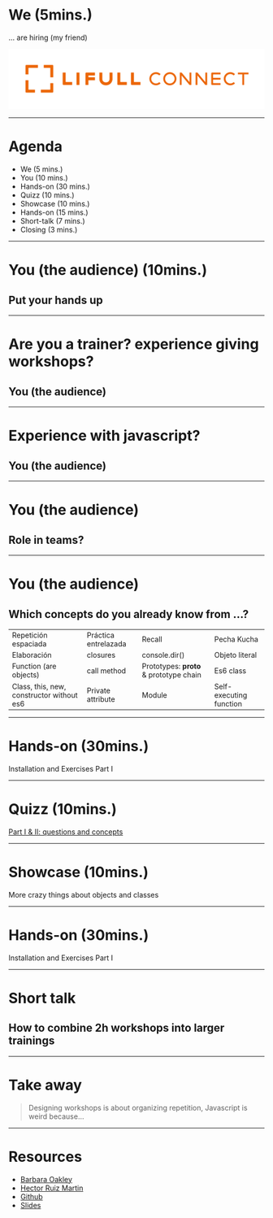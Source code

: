 <!-- theme: default -->

# We (5mins.)

... are hiring (my friend)

![](lf-logo.png)

---
# Agenda
 
- We (5 mins.)
- You  (10 mins.)
- Hands-on  (30 mins.)
- Quizz  (10 mins.)
- Showcase  (10 mins.)
- Hands-on  (15 mins.)
- Short-talk (7 mins.)
- Closing (3 mins.)

--- 

# You (the audience) (10mins.)
## Put your hands up

--- 

# Are you a trainer? experience giving workshops?
## You (the audience)

---
# Experience with javascript?
## You (the audience)

---
# You (the audience)
## Role in teams?

---
# You (the audience)
## Which concepts do you already know from ...?

|                       |   |                                   |               |
|-------------------------------------------|----------------------|-----------------------------------------|-------------------------|
| Repetición espaciada                      | Práctica entrelazada | Recall                                  | Pecha Kucha             |
| Elaboración                               | closures             | console.dir()                           | Objeto literal          |
| Function (are objects)                    |  call method         | Prototypes: __proto__ & prototype chain | Es6 class               |
| Class, this, new, constructor without es6 | Private attribute    | Module                                  | Self-executing function |
---

# Hands-on (30mins.)

Installation and  Exercises Part I

---

# Quizz (10mins.)

[Part I & II: questions and concepts](https://presenter.ahaslides.com/presentation/3099113)

---

# Showcase (10mins.)

More crazy things about objects and classes

---

# Hands-on (30mins.)

Installation and  Exercises Part I

---

# Short talk

## How to combine 2h workshops into larger trainings


---

# Take away

> Designing workshops is about organizing repetition, Javascript is weird because...

---

# Resources

- [Barbara Oakley](https://www.amazon.com/-/es/Barbara-Oakley-PhD/e/B000AP9ZR4/ref=dp_byline_cont_pop_book_1)
- [Hector Ruiz Martin](https://twitter.com/hruizmartin/status/1231128787494068224)
- [Github](https://github.com/ggalmazor/back-to-the-basics-workshop)
- [Slides](https://github.com/ggalmazor/back-to-the-basics-workshop/blob/main/docs/slides.pdf)
